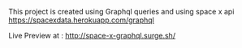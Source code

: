 This project is created using Graphql queries and using space x api
https://spacexdata.herokuapp.com/graphql


Live Preview at :
http://space-x-graphql.surge.sh/

